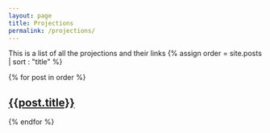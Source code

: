 ```yaml
---
layout: page
title: Projections
permalink: /projections/
---
```


This is a list of all the projections and their links
{% assign order = site.posts | sort : "title" %}

{% for post in order %}
## [{{post.title}}]({{post.url}})
{% endfor %}
